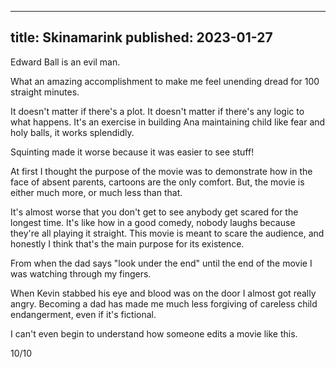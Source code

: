 ----
title: Skinamarink
published: 2023-01-27
----

Edward Ball is an evil man.

What an amazing accomplishment to make me feel unending dread for 100 straight minutes.

It doesn't matter if there's a plot. It doesn't matter if there's any logic to what happens. It's an exercise in building Ana maintaining child like fear and holy balls, it works splendidly.

Squinting made it worse because it was easier to see stuff!

At first I thought the purpose of the movie was to demonstrate how in the face of absent parents, cartoons are the only comfort. But, the movie is either much more, or much less than that.

It's almost worse that you don't get to see anybody get scared for the longest time. It's like how in a good comedy, nobody laughs because they're all playing it straight. This movie is meant to scare the audience, and honestly I think that's the main purpose for its existence.

From when the dad says "look under the end" until the end of the movie I was watching through my fingers.

When Kevin stabbed his eye and blood was on the door I almost got really angry. Becoming a dad has made me much less forgiving of careless child endangerment, even if it's fictional.

I can't even begin to understand how someone edits a movie like this.

10/10


